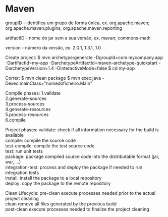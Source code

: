 # Maven
groupID - identifica um grupo de forma única, ex. org.apache.maven; org.apache.maven.plugins, org.apache.maven.reporting

artifactID - nome do jar sem a sua versão, ex. mavan; commons-math

version - número da versão, ex. 2.0.1, 1.3.1, 1.0

Create project:
$ mvn archetype:generate -DgroupId=com.mycompany.app -DartifactId=my-app -DarchetypeArtifactId=maven-archetype-quickstart -DarchetypeVersion=1.4 -DinteractiveMode=false
$ cd my-app

Correr:
$ mvn clean package 
$ mvn exec:java -Dexec.mainClass="nomedoficheiro.Main"

Compile phases:
1.validate  
2.generate-sources  
3.process-sources  
4.generate-resources  
5.process-resources  
6.compile  

Project phases:
validate: check if all information necessary for the build is available  
compile: compile the source code  
test-compile: compile the test source code  
test: run unit tests  
package: package compiled source code into the distributable format (jar, war, …)  
integration-test: process and deploy the package if needed to run   integration tests  
install: install the package to a local repository  
deploy: copy the package to the remote repository  


Clean Lifecycle:
pre-clean	execute processes needed prior to the actual project cleaning  
clean		remove all files generated by the previous build  
post-clean	execute processes needed to finalize the project cleaning  